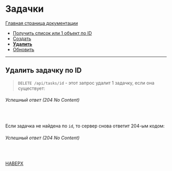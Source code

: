 # Задачки

[Главная страница документации](/README.md)

* [Получить список или 1 объект по ID](/deprecated-md-docs/task/task-get.md)
* [Создать](/deprecated-md-docs/task/task-create.md)   
* **[Удалить](/deprecated-md-docs/task/task-delete.md)** 
* [Обновить](/deprecated-md-docs/task/task-update.md)
---

## Удалить задачку по ID
> `DELETE /api/tasks/id` - этот запрос удалит 1 задачку, если она существует:
###### Успешный ответ (204 No Content)
<br>

Если задачка не найдена по `id`, то сервер снова ответит 204-ым кодом:
###### Успешный ответ (204 No Content)
<br>


[НАВЕРХ](#задачки)